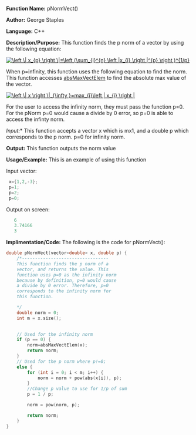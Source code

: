 **Function Name:**         pNormVect()

**Author:** George Staples

**Language:** C++

**Description/Purpose:** This function finds the p norm of a vector by using the following equation:

<a href="https://www.codecogs.com/eqnedit.php?latex=\left&space;\|&space;x_{p}&space;\right&space;\|=\left&space;(\sum_{i}^{n}&space;\left&space;|x_{i}&space;\right&space;|^{p}&space;\right&space;)^{1/p}" target="_blank"><img src="https://latex.codecogs.com/gif.latex?\left&space;\|&space;x_{p}&space;\right&space;\|=\left&space;(\sum_{i}^{n}&space;\left&space;|x_{i}&space;\right&space;|^{p}&space;\right&space;)^{1/p}" title="\left \| x_{p} \right \|=\left (\sum_{i}^{n} \left |x_{i} \right |^{p} \right )^{1/p}" /></a>

When p=infinity, this function uses the following equation to find the norm. This function accesses [absMaxVectElem](https://georgest347.github.io/MATH-5620/softwareManual/HW2/absMaxVectElem) to find the absolute max value of the vector. 

<a href="https://www.codecogs.com/eqnedit.php?latex=\left&space;\|&space;x&space;\right&space;\|_{\infty&space;}=max_{i}\left&space;|&space;x_{i}&space;\right&space;|" target="_blank"><img src="https://latex.codecogs.com/gif.latex?\left&space;\|&space;x&space;\right&space;\|_{\infty&space;}=max_{i}\left&space;|&space;x_{i}&space;\right&space;|" title="\left \| x \right \|_{\infty }=max_{i}\left | x_{i} \right |" /></a>

For the user to access the infinity norm, they must pass the function p=0. For the pNorm p=0 would cause a divide by 0 error, so p=0 is able to access the infinty norm. 

*Input:** This function accepts a vector x which is mx1, and a double p which corresponds to the p norm. p=0 for infinity norm.
  
**Output:** This function outputs the norm value

**Usage/Example:** This is an example of using this function

Input vector:
```c++
 x={1,2,-3};
 p=1;
 p=2;
 p=0;
```
Output on screen:
```c++
   6
   3.74166
   3   
```
**Implimentation/Code:** The following is the code for pNormVect():
```c++
double pNormVect(vector<double> x, double p) {
	/*---------------------------------
	This function finds the p norm of a 
	vector, and returns the value. This 
	function uses p=0 as the infinity norm
	because by definition, p=0 would cause
	a divide by 0 error. Therefore, p=0 
	corresponds to the infinity norm for
	this function.

	*/
	double norm = 0;
	int m = x.size();
	

	// Used for the infinity norm
	if (p == 0) {
		norm=absMaxVectElem(x);
		return norm;
	}
	// Used for the p norm where p!=0;
	else {
		for (int i = 0; i < m; i++) {
			norm = norm + pow(abs(x[i]), p);
		}
		//Change p value to use for 1/p of sum
		p = 1 / p;

		norm = pow(norm, p);

		return norm;
	}
}
```
